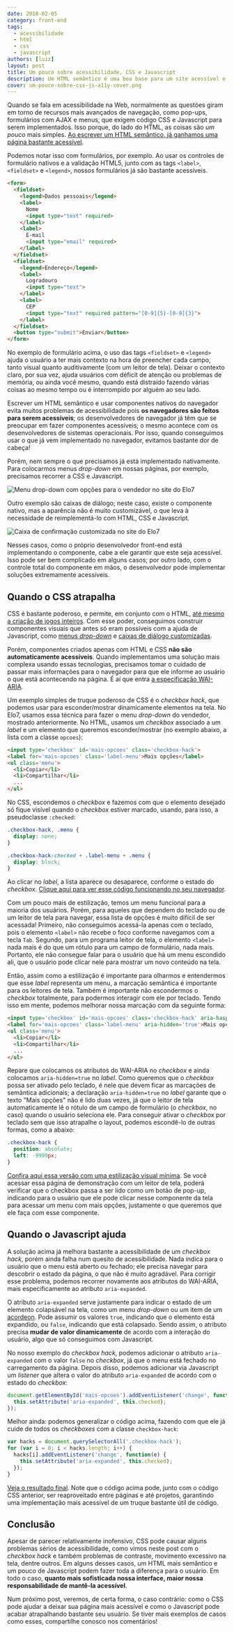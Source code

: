 ```yaml
---
date: 2018-02-05
category: front-end
tags:
  - acessibilidade
  - html
  - css
  - javascript
authors: [luiz]
layout: post
title: Um pouco sobre acessibilidade, CSS e Javascript
description: Um HTML semântico é uma boa base para um site acessível e algumas técnicas de CSS e Javascript podem melhorar ainda mais a experiência. Por outro lado, podem deixar sua página extremamente inacessível. Vamos discutir alguns casos nesse post.
cover: um-pouco-sobre-css-js-a11y-cover.png
---
```


Quando se fala em acessibilidade na Web, normalmente as questões giram em torno de recursos mais avançados de navegação, como pop-ups, formulários com AJAX e menus, que exigem código CSS e Javascript para serem implementados. Isso porque, do lado do HTML, as coisas são *um pouco* mais simples. [Ao escrever um HTML semântico, já ganhamos uma página bastante acessível](/html-semantico-1/).

Podemos notar isso com formulários, por exemplo. Ao usar os controles de formulário nativos e a validação HTML5, junto com as tags `<label>`, `<fieldset>` e `<legend>`, nossos formulários já são bastante acessíveis.

```html
<form>
  <fieldset>
    <legend>Dados pessoais</legend>
    <label>
      Nome
      <input type="text" required>
    </label>
    <label>
      E-mail
      <input type="email" required>
    </label>
  </fieldset>
  <fieldset>
    <legend>Endereço</legend>
    <label>
      Logradouro
      <input type="text">
    </label>
    <label>
      CEP
      <input type="text" required pattern="[0-9]{5}-[0-9]{3}">
    </label>
  </fieldset>
  <button type="submit">Enviar</button>
</form>
```

No exemplo de formulário acima, o uso das tags `<fieldset>` e `<legend>` ajuda o usuário a ter mais contexto na hora de preencher cada campo, tanto visual quanto auditivamente (com um leitor de tela). Deixar o contexto claro, por sua vez, ajuda usuários com déficit de atenção ou problemas de memória, ou ainda você mesmo, quando está distraído fazendo várias coisas ao mesmo tempo ou é interrompido por alguém ao seu lado.

Escrever um HTML semântico e usar componentes nativos do navegador evita muitos problemas de acessibilidade pois **os navegadores são feitos para serem acessíveis**; os desenvolvedores de navegador já têm que se preocupar em fazer componentes acessíveis; o mesmo acontece com os desenvolvedores de sistemas operacionais. Por isso, quando conseguimos usar o que já vem implementado no navegador, evitamos bastante dor de cabeça!

Porém, nem sempre o que precisamos já está implementado nativamente. Para colocarmos menus *drop-down* em nossas páginas, por exemplo, precisamos recorrer a CSS e Javascript.

![Menu drop-down com opções para o vendedor no site do Elo7](../images/um-pouco-sobre-css-js-a11y-1.png)

Outro exemplo são caixas de diálogo; neste caso, existe o componente nativo, mas a aparência não é muito customizável, o que leva à necessidade de reimplementá-lo com HTML, CSS e Javascript.

![Caixa de confirmação customizada no site do Elo7](../images/um-pouco-sobre-css-js-a11y-2.png)

Nesses casos, como o próprio desenvolvedor front-end está implementando o componente, cabe a ele garantir que este seja acessível. Isso pode ser bem complicado em alguns casos; por outro lado, com o controle total do componente em mãos, o desenvolvedor pode implementar soluções extremamente acessíveis.

## Quando o CSS atrapalha

CSS é bastante poderoso, e permite, em conjunto com o HTML, [até mesmo a criação de jogos inteiros](https://pt.slideshare.net/fehbernardo/jogos-com-css-65475375). Com esse poder, conseguimos construir componentes visuais que antes só eram possíveis com a ajuda de Javascript, como [menus *drop-down*](http://www.devmedia.com.br/menu-em-css-menu-dropdown-horizontal-com-html5-e-css3/37205) e [caixas de diálogo customizadas](https://tableless.com.br/simples-modal-com-css-responsivo/).

Porém, componentes criados apenas com HTML e CSS **não são automaticamente acessíveis**. Quando implementamos uma solução mais complexa usando essas tecnologias, precisamos tomar o cuidado de passar mais informações para o navegador para que ele informe ao usuário o que está acontecendo na página. É aí que entra [a especificação WAI-ARIA](/wai-aria-apanhado-geral/).

Um exemplo simples de truque poderoso de CSS é o *checkbox hack*, que podemos usar para esconder/mostrar dinamicamente elementos na tela. No Elo7, usamos essa técnica para fazer o menu *drop-down* do vendedor, mostrado anteriormente. No HTML, usamos um *checkbox* associado a um *label* e um elemento que queremos esconder/mostrar (no exemplo abaixo, a lista com a classe `opcoes`):

```html
<input type='checkbox' id='mais-opcoes' class='checkbox-hack'>
<label for='mais-opcoes' class='label-menu'>Mais opções</label>
<ul class='menu'>
  <li>Copiar</li>
  <li>Compartilhar</li>
  ...
</ul>
```

No CSS, escondemos o *checkbox* e fazemos com que o elemento desejado só fique visível quando o *checkbox* estiver marcado, usando, para isso, a pseudoclasse `:checked`:

```css
.checkbox-hack, .menu {
  display: none;
}

.checkbox-hack:checked + .label-menu + .menu {
  display: block;
}
```

Ao clicar no *label*, a lista aparece ou desaparece, conforme o estado do *checkbox*. [Clique aqui para ver esse código funcionando no seu navegador](https://codepen.io/lreal/pen/dZRYmR).

Com um pouco mais de estilização, temos um menu funcional para a maioria dos usuários. Porém, para aqueles que dependem do teclado ou de um leitor de tela para navegar, essa lista de opções é muito difícil de ser acessada! Primeiro, não conseguimos acessá-la apenas com o teclado, pois o elemento `<label>` não recebe o foco conforme navegamos com a tecla `Tab`. Segundo, para um programa leitor de tela, o elemento `<label>` nada mais é do que um rótulo para um campo de formulário, nada mais. Portanto, ele não consegue falar para o usuário que há um menu escondido ali, que o usuário pode clicar nele para mostrar um novo conteúdo na tela.

Então, assim como a estilização é importante para olharmos e entendermos que esse *label* representa um menu, a marcação semântica é importante para os leitores de tela. Também é importante não escondermos o *checkbox* totalmente, para podermos interagir com ele por teclado. Tendo isso em mente, podemos melhorar nossa marcação com da seguinte forma:

```html
<input type='checkbox' id='mais-opcoes' class='checkbox-hack' aria-haspopup='true' role='button'>
<label for='mais-opcoes' class='label-menu' aria-hidden='true'>Mais opções</label>
<ul class='menu'>
  <li>Copiar</li>
  <li>Compartilhar</li>
  ...
</ul>
```

Repare que colocamos os atributos do WAI-ARIA no *checkbox* e ainda colocamos `aria-hidden=true` no *label*. Como queremos que o *checkbox* possa ser ativado pelo teclado, é nele que devem ficar as marcações de semântica adicionais; a declaração `aria-hidden=true` no *label* garante que o texto "Mais opções" não é lido duas vezes, já que o leitor de tela automaticamente lê o rótulo de um campo de formulário (o *checkbox*, no caso) quando o usuário seleciona ele. Para conseguir ativar o *checkbox* por teclado sem que isso atrapalhe o layout, podemos escondê-lo de outras formas, como a abaixo:

```css
.checkbox-hack {
  position: absolute;
  left: -9999px;
}
```

[Confira aqui essa versão com uma estilização visual mínima](https://codepen.io/lreal/pen/qVjNEO). Se você acessar essa página de demonstração com um leitor de tela, poderá verificar que o checkbox passa a ser lido como um botão de pop-up, indicando para o usuário que ele pode clicar nesse componente da tela para acessar um menu com mais opções, justamente o que queremos que ele faça com esse componente.

## Quando o Javascript ajuda

A solução acima já melhora bastante a acessibilidade de um *checkbox hack*, porém ainda falha num quesito de acessibilidade. Nada indica para o usuário que o menu está aberto ou fechado; ele precisa navegar para descobrir o estado da página, o que não é muito agradável. Para corrigir esse problema, podemos recorrer novamente aos atributos do WAI-ARIA, mais especificamente ao atributo `aria-expanded`.

O atributo `aria-expanded` serve justamente para indicar o estado de um elemento colapsável na tela, como um menu *drop-down* ou um item de um [acordeon](https://en.wikipedia.org/wiki/Accordion_(GUI)). Pode assumir os valores `true`, indicando que o elemento está expandido, ou `false`, indicando que está colapsado. Sendo assim, o atributo precisa **mudar de valor dinamicamente** de acordo com a interação do usuário, algo que só conseguimos com Javascript.

No nosso exemplo do *checkbox hack*, podemos adicionar o atributo `aria-expanded` com o valor `false` no *checkbox*, já que o menu está fechado no carregamento da página. Depois disso, podemos adicionar via Javascript um *listener* que altera o valor do atributo `aria-expanded` de acordo com o estado do *checkbox*:

```javascript
document.getElementById('mais-opcoes').addEventListener('change', function(e) {
  this.setAttribute('aria-expanded', this.checked);
});
```

Melhor ainda: podemos generalizar o código acima, fazendo com que ele já cuide de todos os *checkboxes* com a classe `checkbox-hack`:

```javascript
var hacks = document.querySelectorAll('.checkbox-hack');
for (var i = 0; i < hacks.length; i++) {
  hacks[i].addEventListener('change', function(e) {
    this.setAttribute('aria-expanded', this.checked);
  });
}
```

[Veja o resultado final](https://codepen.io/lreal/pen/KyxMRb). Note que o código acima pode, junto com o código CSS anterior, ser reaproveitado entre páginas e até projetos, garantindo uma implementação mais acessível de um truque bastante útil de código.

## Conclusão

Apesar de parecer relativamente inofensivo, CSS pode causar alguns problemas sérios de acessibilidade, como vimos neste post com o *checkbox hack* e também problemas de contraste, movimento excessivo na tela, dentre outros. Em alguns desses casos, um HTML mais semântico e um pouco de Javascript podem fazer toda a diferença para o usuário. Em todo o caso, **quanto mais sofisticada nossa interface, maior nossa responsabilidade de mantê-la acessível**.

Num próximo post, veremos, de certa forma, o caso contrário: como o CSS pode ajudar a deixar sua página mais acessível e como o Javascript pode acabar atrapalhando bastante seu usuário. Se tiver mais exemplos de casos como esses, compartilhe conosco nos comentários!
